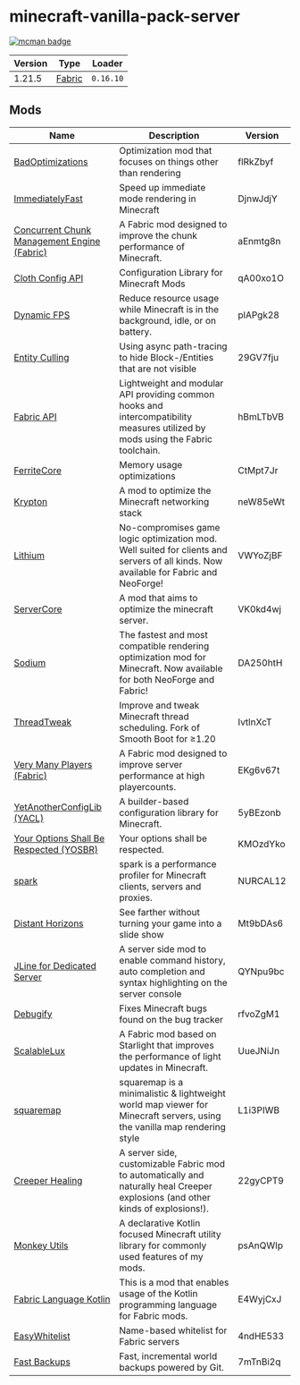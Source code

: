 # minecraft-vanilla-pack-server

[![mcman badge](https://img.shields.io/badge/uses-mcman-purple?logo=github)](https://github.com/ParadigmMC/mcman)

<!-- run 'mcman md' to update! -->

<!--start:mcman-server-->
| Version | Type                            | Loader    |
| ------- | ------------------------------- | --------- |
| 1.21.5  | [Fabric](https://fabricmc.net/) | `0.16.10` |
<!--end:mcman-server-->

## Mods

<!--start:mcman-addons-->
| Name                                                                                | Description                                                                                                                          | Version  |
| ----------------------------------------------------------------------------------- | ------------------------------------------------------------------------------------------------------------------------------------ | -------- |
| [BadOptimizations](https://modrinth.com/mod/badoptimizations)                       | Optimization mod that focuses on things other than rendering                                                                         | flRkZbyf |
| [ImmediatelyFast](https://modrinth.com/mod/immediatelyfast)                         | Speed up immediate mode rendering in Minecraft                                                                                       | DjnwJdjY |
| [Concurrent Chunk Management Engine (Fabric)](https://modrinth.com/mod/c2me-fabric) | A Fabric mod designed to improve the chunk performance of Minecraft.                                                                 | aEnmtg8n |
| [Cloth Config API](https://modrinth.com/mod/cloth-config)                           | Configuration Library for Minecraft Mods                                                                                             | qA00xo1O |
| [Dynamic FPS](https://modrinth.com/mod/dynamic-fps)                                 | Reduce resource usage while Minecraft is in the background, idle, or on battery.                                                     | plAPgk28 |
| [Entity Culling](https://modrinth.com/mod/entityculling)                            | Using async path-tracing to hide Block-/Entities that are not visible                                                                | 29GV7fju |
| [Fabric API](https://modrinth.com/mod/fabric-api)                                   | Lightweight and modular API providing common hooks and intercompatibility measures utilized by mods using the Fabric toolchain.      | hBmLTbVB |
| [FerriteCore](https://modrinth.com/mod/ferrite-core)                                | Memory usage optimizations                                                                                                           | CtMpt7Jr |
| [Krypton](https://modrinth.com/mod/krypton)                                         | A mod to optimize the Minecraft networking stack                                                                                     | neW85eWt |
| [Lithium](https://modrinth.com/mod/lithium)                                         | No-compromises game logic optimization mod. Well suited for clients and servers of all kinds. Now available for Fabric and NeoForge! | VWYoZjBF |
| [ServerCore](https://modrinth.com/mod/servercore)                                   | A mod that aims to optimize the minecraft server.                                                                                    | VK0kd4wj |
| [Sodium](https://modrinth.com/mod/sodium)                                           | The fastest and most compatible rendering optimization mod for Minecraft. Now available for both NeoForge and Fabric!                | DA250htH |
| [ThreadTweak](https://modrinth.com/mod/threadtweak)                                 | Improve and tweak Minecraft thread scheduling. Fork of Smooth Boot for ≥1.20                                                         | IvtlnXcT |
| [Very Many Players (Fabric)](https://modrinth.com/mod/vmp-fabric)                   | A Fabric mod designed to improve server performance at high playercounts.                                                            | EKg6v67t |
| [YetAnotherConfigLib (YACL)](https://modrinth.com/mod/yacl)                         | A builder-based configuration library for Minecraft.                                                                                 | 5yBEzonb |
| [Your Options Shall Be Respected (YOSBR)](https://modrinth.com/mod/yosbr)           | Your options shall be respected.                                                                                                     | KMOzdYko |
| [spark](https://modrinth.com/mod/spark)                                             | spark is a performance profiler for Minecraft clients, servers and proxies.                                                          | NURCAL12 |
| [Distant Horizons](https://modrinth.com/mod/distanthorizons)                        | See farther without turning your game into a slide show                                                                              | Mt9bDAs6 |
| [JLine for Dedicated Server](https://modrinth.com/mod/jline4mcdsrv)                 | A server side mod to enable command history, auto completion and syntax highlighting on the server console                           | QYNpu9bc |
| [Debugify](https://modrinth.com/mod/debugify)                                       | Fixes Minecraft bugs found on the bug tracker                                                                                        | rfvoZgM1 |
| [ScalableLux](https://modrinth.com/mod/scalablelux)                                 | A Fabric mod based on Starlight that improves the performance of light updates in Minecraft.                                         | UueJNiJn |
| [squaremap](https://modrinth.com/mod/squaremap)                                     | squaremap is a minimalistic & lightweight world map viewer for Minecraft servers, using the vanilla map rendering style              | L1i3PIWB |
| [Creeper Healing](https://modrinth.com/mod/creeper-healing)                         | A server side, customizable Fabric mod to automatically and naturally heal Creeper explosions (and other kinds of explosions!).      | 22gyCPT9 |
| [Monkey Utils](https://modrinth.com/mod/monkey-utils)                               | A declarative Kotlin focused Minecraft utility library for commonly used features of my mods.                                        | psAnQWIp |
| [Fabric Language Kotlin](https://modrinth.com/mod/fabric-language-kotlin)           | This is a mod that enables usage of the Kotlin programming language for Fabric mods.                                                 | E4WyjCxJ |
| [EasyWhitelist](https://modrinth.com/mod/easywhitelist)                             | Name-based whitelist for Fabric servers                                                                                              | 4ndHE533 |
| [Fast Backups](https://modrinth.com/mod/fastback)                                   | Fast, incremental world backups powered by Git.                                                                                      | 7mTnBi2q |
<!--end:mcman-addons-->
